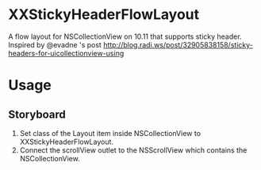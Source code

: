 # XXStickyHeaderFlowLayout
A flow layout for NSCollectionView on 10.11 that supports sticky header.
Inspired by @evadne 's post http://blog.radi.ws/post/32905838158/sticky-headers-for-uicollectionview-using

# Usage
## Storyboard
1. Set class of the Layout item inside NSCollectionView to XXStickyHeaderFlowLayout.
2. Connect the scrollView outlet to the NSScrollView which contains the NSCollectionView.